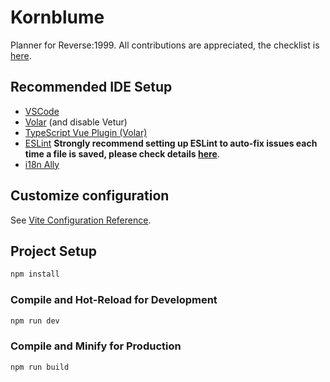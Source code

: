 # Kornblume

Planner for Reverse:1999. All contributions are appreciated, the checklist is [here](https://docs.google.com/spreadsheets/d/1Ten6TdTrUbnFhOGallPDs2Xs7GNfiQfsrf-uZidY4l8/edit#gid=1859046052).

## Recommended IDE Setup

 - [VSCode](https://code.visualstudio.com/)
 - [Volar](https://marketplace.visualstudio.com/items?itemName=Vue.volar) (and disable Vetur)
 - [TypeScript Vue Plugin (Volar)](https://marketplace.visualstudio.com/items?itemName=Vue.vscode-typescript-vue-plugin)
 - [ESLint](https://marketplace.visualstudio.com/items?itemName=dbaeumer.vscode-eslint)
      **Strongly recommend setting up ESLint to auto-fix issues each time a file is saved, please check details [here](https://www.digitalocean.com/community/tutorials/workflow-auto-eslinting#step-4-adding-code-actions-on-save)**.
 - [i18n Ally](https://marketplace.visualstudio.com/items?itemName=lokalise.i18n-ally)

## Customize configuration

See [Vite Configuration Reference](https://vitejs.dev/config/).

## Project Setup

```sh
npm install
```

### Compile and Hot-Reload for Development

```sh
npm run dev
```

### Compile and Minify for Production

```sh
npm run build
```
